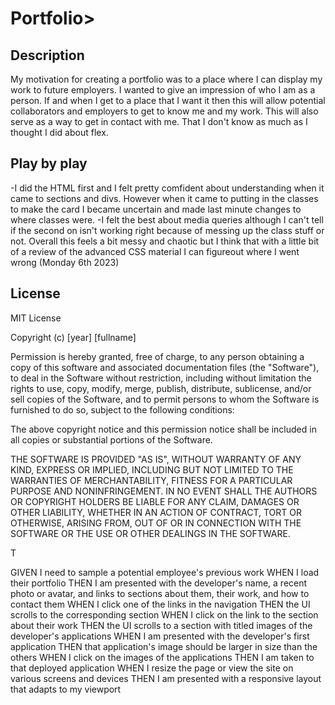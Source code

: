 # Portfolio>

## Description
My motivation for creating a portfolio was to a place where I can display my work to future employers. 
I wanted to give an impression of who I am as a person.
If and when I get to a place that I want it then this will allow potential collaborators and employers to get to know me and my work. This will also serve as a way to get in contact with me. 
That I don't know as much as I thought I did about flex.

## Play by play
-I did the HTML first and I felt pretty comfident about understanding when it came to sections and divs. However when it came to putting in the classes to make the card I became uncertain and made last minute changes to where classes were.
-I felt the best about media queries although I can't tell if the second on isn't working right because of messing up the class stuff or not. 
Overall this feels a bit messy and chaotic but I think that with a little bit of a review of the advanced CSS material I can figureout where I went wrong (Monday 6th 2023) 


## License

MIT License

Copyright (c) [year] [fullname]

Permission is hereby granted, free of charge, to any person obtaining a copy
of this software and associated documentation files (the "Software"), to deal
in the Software without restriction, including without limitation the rights
to use, copy, modify, merge, publish, distribute, sublicense, and/or sell
copies of the Software, and to permit persons to whom the Software is
furnished to do so, subject to the following conditions:

The above copyright notice and this permission notice shall be included in all
copies or substantial portions of the Software.

THE SOFTWARE IS PROVIDED "AS IS", WITHOUT WARRANTY OF ANY KIND, EXPRESS OR
IMPLIED, INCLUDING BUT NOT LIMITED TO THE WARRANTIES OF MERCHANTABILITY,
FITNESS FOR A PARTICULAR PURPOSE AND NONINFRINGEMENT. IN NO EVENT SHALL THE
AUTHORS OR COPYRIGHT HOLDERS BE LIABLE FOR ANY CLAIM, DAMAGES OR OTHER
LIABILITY, WHETHER IN AN ACTION OF CONTRACT, TORT OR OTHERWISE, ARISING FROM,
OUT OF OR IN CONNECTION WITH THE SOFTWARE OR THE USE OR OTHER DEALINGS IN THE
SOFTWARE.

T

GIVEN I need to sample a potential employee's previous work
WHEN I load their portfolio
THEN I am presented with the developer's name, a recent photo or avatar, and links to sections about them, their work, and how to contact them
WHEN I click one of the links in the navigation
THEN the UI scrolls to the corresponding section
WHEN I click on the link to the section about their work
THEN the UI scrolls to a section with titled images of the developer's applications
WHEN I am presented with the developer's first application
THEN that application's image should be larger in size than the others
WHEN I click on the images of the applications
THEN I am taken to that deployed application
WHEN I resize the page or view the site on various screens and devices
THEN I am presented with a responsive layout that adapts to my viewport  